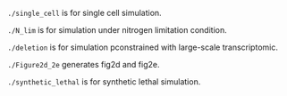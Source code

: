 `./single_cell` is for single cell simulation.

`./N_lim` is for simulation under nitrogen limitation condition.

`./deletion` is for simulation pconstrained with large-scale transcriptomic.

`./Figure2d_2e` generates fig2d and fig2e.

`./synthetic_lethal` is for synthetic lethal simulation.
